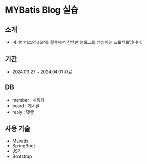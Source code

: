 # MYBatis Blog 실습

## 소개

- 마이바티스와 JSP를 활용해서 간단한 블로그를 생성하는 프로젝트입니다.

## 기간

- 2024.03.27 ~ 2024.04.01 완료

## DB

- member : 사용자
- board : 게시글
- reply : 댓글

## 사용 기술

- Mybatis
- SpringBoot
- JSP
- Bootstrap
